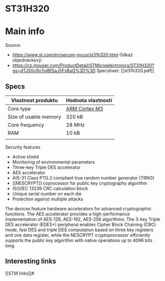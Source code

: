 # ST31H320

# Main info
Source:
- https://www.st.com/en/secure-mcus/st31h320.html
Odkaz objednávkový: 
- https://cz.mouser.com/ProductDetail/STMicroelectronics/ST31H320?qs=dTJS0cRn7oiBfSaJ5FxBaQ%3D%3D
Specsheet: [[st31h320.pdf]]
## Specs


| Vlastnost produktu           | Hodnota vlastnosti                                                                                                                                                       |
| ---------------------------- | ------------------------------------------------------------------------------------------------------------------------------------------------------------------------ |
| Core type                        | [ARM Cortex M3](https://cz.mouser.com/Semiconductors/Embedded-Processors-Controllers/Microcontrollers-MCU/ARM-Microcontrollers-MCU/ARM-Cortex-M3-Core/_/N-a85pcZ1yzud8s) |
| Size of usable memory | 320 kB                                                                                                                                                                     |
| Core frequency    | 28 MHz                                                                                                                                                                  |
| RAM                   | 10 kB                                                                                                                                                                   |
|                              |                                                                                                                                                                          |

Security features
- Active shield
- Monitoring of environmental parameters
- Three-key Triple DES accelerator
- AES accelerator
- AIS-31 Class PTG.2 compliant true random number generator (TRNG)
- [[NESCRYPT]] coprocessor for public key cryptography algorithm
- ISO/IEC 13239 CRC calculation block
- Unique serial number on each die
- Protection against multiple attacks

The devices feature hardware accelerators for advanced cryptographic functions. The AES accelerator provides a high-performance implementation of AES-128, AES-192, AES-256 algorithms. The 3-key Triple DES accelerator (EDES+) peripheral enables Cipher Block Chaining (CBC) mode, fast DES and triple DES computation based on three key registers and one data register, while the NESCRYPT cryptoprocessor efficiently supports the public key algorithm with native operations up to 4096 bits long.

## Interesting links

[[STM links]]#

